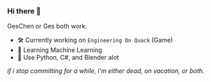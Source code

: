 ### Hi there 👋

GesChen or Ges both work. 

- 🛠️ Currently working on `Engineering On Quack` (Game)
- 📝 Learning Machine Learning
- 🧠 Use Python, C#, and Blender alot

*if i stop committing for a while, i'm either dead, on vacation, or both.*
<!--
**GesChen/GesChen** is a ✨ _special_ ✨ repository because its `README.md` (this file) appears on your GitHub profile.

Here are some ideas to get you started:

- 🔭 I’m currently working on ...
- 🌱 I’m currently learning ...
- 👯 I’m looking to collaborate on ...
- 🤔 I’m looking for help with ...
- 💬 Ask me about ...
- 📫 How to reach me: ...
- 😄 Pronouns: ...
- ⚡ Fun fact: ...
-->
